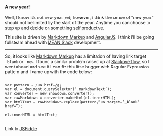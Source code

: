 #### A new year!

Well, I know it’s not new year yet; however, i think the sense of “new year” should not be limited by the start of the year. Anytime you can choose to step up and decide on something self productive.

This site is driven by [Markdown Markup] and [AngularJS]. I think i’ll be going fullsteam ahead with [MEAN Stack]([http://blog.mongodb.org/post/49262866911/the-mean-stack-mongodb-expressjs-angularjs-and][) development.

---

So, it looks like [Markdown Markup]  has a limitation of having link target ```_blank```  or  ```_new```. I found a similar problem raised up at [Stackoverflow], so I went ahead and see if I can fix this little bugger with Regular Expression pattern and I came up with the code below:

<pre><code>
var pattern = /&lt;a href=/g;
var el = document.querySelector(‘.markdownText’);
var converter = new Showdown.converter();           
var rawMarkdown = converter.makeHtml(el.innerHTML);            
var htmlText = rawMarkdown.replace(pattern,”&lt;a target=’_blank’ href=”);

el.innerHTML = htmlText;
</code>
</pre>

Link to [JSFiddle][1]

[Markdown Markup]: http://daringfireball.net/projects/markdown/
[AngularJS]: http://angularjs.org
[Stackoverflow]: http://stackoverflow.com/questions/4425198/markdown-target-blank/ 
[1]:http://jsfiddle.net/dgtlmonk/2c2GQ/8/ 

